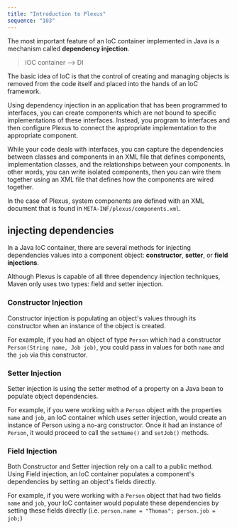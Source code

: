 ```yaml
---
title: "Introduction to Plexus"
sequence: "103"
---
```


The most important feature of an IoC container implemented in Java is
a mechanism called **dependency injection**.

> IOC container --> DI

The basic idea of IoC is that the control of creating and managing objects
is removed from the code itself and placed into the hands of an IoC framework.

Using dependency injection in an application
that has been programmed to interfaces,
you can create components
which are not bound to specific implementations of these interfaces.
Instead, you program to interfaces and then configure Plexus
to connect the appropriate implementation to the appropriate component.

While your code deals with interfaces,
you can capture the dependencies between classes and components in an XML file
that defines components, implementation classes, and the relationships between your components.
In other words, you can write isolated components,
then you can wire them together using an XML file
that defines how the components are wired together.

In the case of Plexus, system components are defined with an XML document
that is found in `META-INF/plexus/components.xml`.

## injecting dependencies

In a Java IoC container, there are several methods for injecting dependencies values
into a component object: **constructor**, **setter**, or **field injections**.

Although Plexus is capable of all three dependency injection techniques,
Maven only uses two types: field and setter injection.

### Constructor Injection

Constructor injection is populating an object's values through its constructor
when an instance of the object is created.

For example, if you had an object of type `Person` which had a constructor `Person(String name, Job job)`,
you could pass in values for both `name` and the `job` via this constructor.

### Setter Injection

Setter injection is using the setter method of a property on a Java bean to
populate object dependencies.

For example, if you were working with a `Person` object with the properties `name` and `job`,
an IoC container which uses setter injection,
would create an instance of Person using a no-arg constructor.
Once it had an instance of `Person`,
it would proceed to call the `setName()` and `setJob()` methods.

### Field Injection

Both Constructor and Setter injection rely on a call to a public method.
Using Field injection, an IoC container populates a component's dependencies by setting an object's fields directly.

For example, if you were working with a `Person` object that had two fields `name` and `job`,
your IoC container would populate these dependencies by setting these fields directly
(i.e. `person.name = "Thomas"; person.job = job;`)



